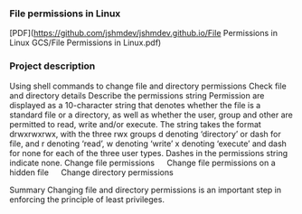 ### File permissions in Linux

[PDF](https://github.com/jshmdev/jshmdev.github.io/File Permissions in Linux GCS/File Permissions in Linux.pdf)

### Project description

Using shell commands to change file and directory permissions
Check file and directory details
 Describe the permissions string
Permission are displayed as a 10-character string that denotes whether the file is a standard file or a directory, as well as whether the user, group and other are permitted to read, write and/or execute. The string takes the format drwxrwxrwx, with the three rwx groups d denoting ‘directory’ or dash for file, and r denoting ‘read’, w denoting ‘write’ x denoting ‘execute’ and dash for none for each of the three user types. Dashes in the permissions string indicate none.
Change file permissions
 
Change file permissions on a hidden file
 
Change directory permissions
 
Summary
Changing file and directory permissions is an important step in enforcing the principle of least privileges.
